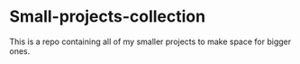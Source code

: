 # Small-projects-collection
This is a repo containing all of my smaller projects to make space for bigger ones.
